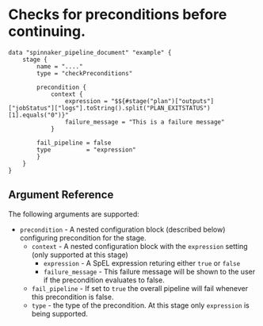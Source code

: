 # Checks for preconditions before continuing.


```hcl
data "spinnaker_pipeline_document" "example" {
    stage {
        name = "...."
        type = "checkPreconditions"

        precondition {
            context {
                expression = "$${#stage("plan")["outputs"]["jobStatus"]["logs"].toString().split("PLAN_EXITSTATUS")[1].equals("0")}"
                failure_message = "This is a failure message"
            }

        fail_pipeline = false
        type          = "expression"
        }
    }
}
```

## Argument Reference

The following arguments are supported:

- `precondition` - A nested configuration block (described below) configuring precondition for the stage.
    - `context` - A nested configuration block with the `expression` setting (only supported at this stage)
      - `expression` - A SpEL expression returing either `true` or `false`
      - `failure_message` - This failure message will be shown to the user if the precondition evaluates to false.
    - `fail_pipeline` - If set to `true` the overall pipeline will fail whenever this precondition is false.
    - `type` - the type of the precondition. At this stage only `expression` is being supported.
